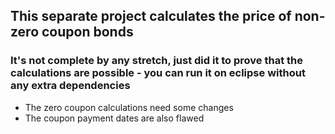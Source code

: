 <h2>This separate project calculates the price of non-zero coupon bonds</h2>
<h3>It's not complete by any stretch, just did it to prove that the calculations are possible - you can run it on eclipse without any extra dependencies</h3>
<ul>
<li>The zero coupon calculations need some changes</li>
<li>The coupon payment dates are also flawed</li>
</ul>
